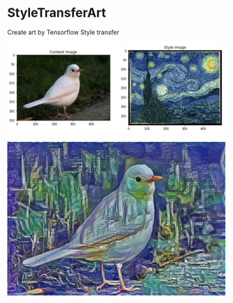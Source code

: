 # StyleTransferArt
Create art by Tensorflow Style transfer

![We need to input images (Content - style )](Style.png)

![Resulr](bird.png)
